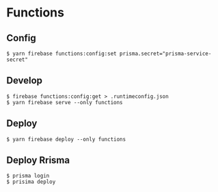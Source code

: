 # Functions

## Config

```
$ yarn firebase functions:config:set prisma.secret="prisma-service-secret"
```

## Develop

```
$ firebase functions:config:get > .runtimeconfig.json
$ yarn firebase serve --only functions
```

## Deploy

```
$ yarn firebase deploy --only functions
```

## Deploy Rrisma

```
$ prisma login
$ prisima deploy
```
